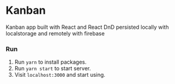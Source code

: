 # Kanban

Kanban app built with React and React DnD persisted locally with localstorage and remotely with firebase

### Run

1. Run `yarn` to install packages.
2. Run `yarn start` to start server.
3. Visit `localhost:3000` and start using.
